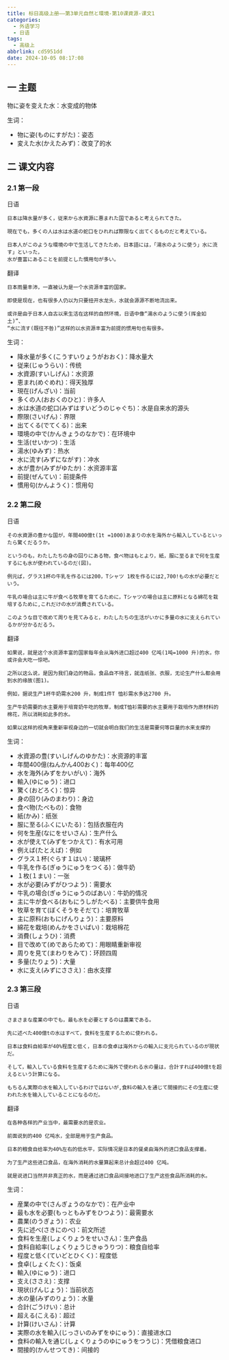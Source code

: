 ```yaml
---
title: 标日高级上册——第3单元自然と環境-第10课資源-课文1
categories:
  - 外语学习
  - 日语
tags:
  - 高级上
abbrlink: cd5951dd
date: 2024-10-05 08:17:08
---
```

## 一 主题

物に姿を变えた水：水变成的物体

<!--more-->

生词：

* 物に姿(ものにすがた)：姿态
* 変えた水(かえたみず)：改变了的水

## 二  课文内容

### 2.1 第一段

日语

```
日本は降水量が多く，従来から水資源に惠まれた国であると考えられてきた。

現在でも，多くの人は水は水道の蛇口をひれれば際限なく出てくるものだと考えている。

日本人がこのような環境の中で生活してきたため，日本語には，「湯水のように使う」水に流す」といった，
水が豊富にあることを前提とした慣用句が多い。
```

翻译

```
日本雨量丰沛，一直被认为是一个水资源丰富的国家。

即使是现在，也有很多人仍以为只要扭开水龙头，水就会源源不断地流出来。

或许是由于日本人自古以来生活在这样的自然环境，日语中像“湯水のように使う(挥金如土)”、
“水に流す(既往不咎)”这样的以水资源丰富为前提的惯用句也有很多。
```

生词：

* 降水量が多く(こうすいりょうがおおく)：降水量大
* 従来(じゅうらい)：传统
* 水資源(すいしげん)：水资源
* 恵まれ(めぐめれ)：得天独厚
* 現在(げんざい)：当前
* 多くの人(おおくのひと)：许多人
* 水は水道の蛇口(みずはすいどうのじゃぐち)：水是自来水的源头
* 際限(さいげん)：界限
* 出てくる(でてくる)：出来
* 環境の中で(かんきょうのなかで)：在环境中
* 生活(せいかつ)：生活
* 湯水(ゆみず)：热水
* 水に流す(みずにながす)：冲水
* 水が豊か(みずがゆたか)：水资源丰富
* 前提(ぜんてい)：前提条件
* 慣用句(かんようく)：惯用句

### 2.2 第二段

日语

```
その水資源の豊かな国が，年間400億t(1t =1000)あまりの水を海外から輸入しているといったら驚くだるうか。

というのも，わたしたちの身の回りにある物，食べ物はもとより，紙，服に至るまで何を生産するにも水が使われているのだ(図)。

例元ば，グラス1杯の牛乳を作るには200，Tシャツ 1枚を作るには2,700!もの水が必要だという。

牛乳の場合は主に牛が食べる牧草を育てるために，Tシャツの場合は主に原料となる綿花を栽培するために,これだけの水が消費されている。

このような目で改めて周りを見てみると，わたしたちの生活がいかに多量の水に支えられているかが分かるだるう。
```

翻译

```
如果说，就是这个水资源丰富的国家每年会从海外进口超过400 亿吨(1吨=1000 升)的水，你或许会大吃一惊吧。

之所以这么说，是因为我们身边的物品，食品自不待言，就连纸张、衣服，无论生产什么都会用到水的缘故(图1)。

例如，据说生产1杯牛奶需水200 升，制成1件T 恤衫需水多达2700 升。

生产牛奶需要的水主要用于培育奶牛吃的牧草，制成T恤衫需要的水主要用于栽培作为原材料的棉花，所以消耗如此多的水。

如果以这样的视角来重新审视身边的一切就会明白我们的生活是需要何等巨量的水来支撑的
```

生词：

* 水資源の豊(すいしげんのゆかた)：水资源的丰富
* 年間400億(ねんかん400おく)：每年400亿
* 水を海外(みずをかいがい)：海外
* 輸入(ゆにゅう)：进口
* 驚く(おどろく)：惊异
* 身の回り(みのまわり)：身边
* 食べ物(たべもの)：食物
* 紙(かみ)：纸张
* 服に至る(ふくにいたる)：包括衣服在内
* 何を生産(なにをせいさん)：生产什么
* 水が使えて(みずをつかえて)：有水可用
* 例えば(たとえば)：例如
* グラス１杯(ぐらす１はい)：玻璃杯
* 牛乳を作る(ぎゅうにゅうをつくる)：做牛奶
* １枚(１まい)：一张
* 水が必要(みずがひつよう)：需要水
* 牛乳の場合(ぎゅうにゅうのばあい)：牛奶的情况
* 主に牛が食べる(おもにうしがたべる)：主要供牛食用
* 牧草を育て(ぼくそうをそだて)：培育牧草
* 主に原料(おもにげんりょう)：主要原料
* 綿花を栽培(めんかをさいばい)：栽培棉花
* 消費(しょうひ)：消费
* 目で改めて(めであらためて)：用眼睛重新审视
* 周りを見て(まわりをみて)：环顾四周
* 多量(たりょう)：大量
* 水に支え(みずにささえ)：由水支撑

### 2.3 第三段

日语

```
さまさまな産業の中でも，最も水を必要とするのは農業である。

先に述べた400億tの水はすべて，食料を生産するために使われる。

日本は食料自給率が40%程度と低く，日本の食卓は海外からの輸入に支元られているのが現状だ。

そして，輸入している食料を生産するために海外で使われる水の量は，合計すれば400億tを超えるという計算になる。

もちるん実際の水を輸入しているわけではないが,食料の輸入を通じて間接的にその生産に使われた水を输入していることになるのだ。
```

翻译

```
在各种各样的产业当中，最需要水的是农业。

前面说到的400 亿吨水，全部是用于生产食品。

日本的粮食自给率为40%左右的低水平，实际情况是日本的餐桌由海外的进口食品支撑着。

为了生产这些进口食品，在海外消耗的水量算起来总计会超过400 亿吨。

就是说进口当然并非真正的水，而是通过进口食品间接地进口了生产这些食品所消耗的水。
```

生词：

* 産業の中で(さんぎょうのなかで)：在产业中
* 最も水を必要(もっともみずをひつよう)：最需要水
* 農業(のうぎょう)：农业
* 先に述べ(さきにのべ)：前文所述
* 食料を生産(しょくりょうをせいさん)：生产食品
* 食料自給率(しょくりょうじきゅうりつ)：粮食自给率
* 程度と低く(ていどとひくく)：程度低
* 食卓(しょくたく)：饭桌
* 輸入(ゆにゅう)：进口
* 支え(ささえ)：支撑
* 現状(げんじょう)：当前状态
* 水の量(みずのりょう)：水量
* 合計(ごうけい)：总计
* 超える(こえる)：超过
* 計算(けいさん)：计算
* 実際の水を輸入(じっさいのみずをゆにゅう)：直接进水口
* 食料の輸入を通じ(しょくりょうのゆにゅうをつうじ)：凭借粮食进口
* 間接的(かんせつてき)：间接的

